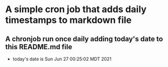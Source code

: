 A simple cron job that adds daily timestamps to markdown file
============================================================
## A chronjob run once daily adding today's date to this README.md file
* today's date is Sun Jun 27 00:25:02 MDT 2021
